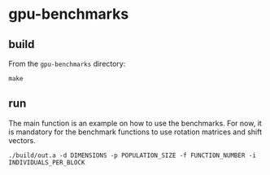 # gpu-benchmarks

## build

From the `gpu-benchmarks` directory:
```
make
```
## run
The main function is an example on how to use the benchmarks. For now, it is mandatory for the benchmark functions to use rotation matrices and shift vectors. 
```
./build/out.a -d DIMENSIONS -p POPULATION_SIZE -f FUNCTION_NUMBER -i INDIVIDUALS_PER_BLOCK  
```
